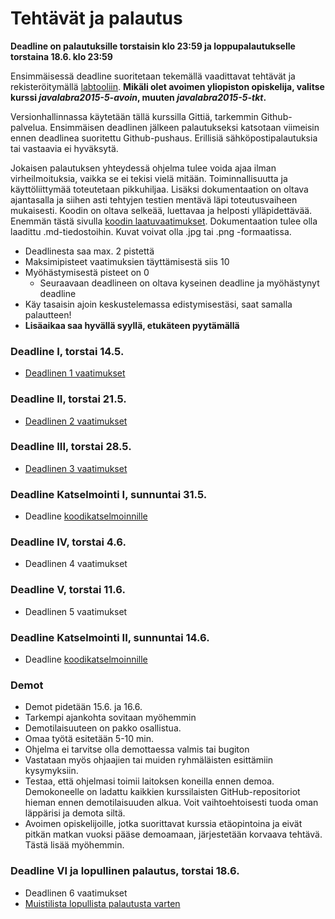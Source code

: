 ﻿# Tehtävät ja palautus

**Deadline on palautuksille torstaisin klo 23:59 ja loppupalautukselle torstaina 18.6. klo 23:59**

Ensimmäisessä deadline suoritetaan tekemällä vaadittavat tehtävät ja rekisteröitymällä [labtooliin](http://tktl-labtool.herokuapp.com/register). **Mikäli olet avoimen yliopiston opiskelija, valitse kurssi _javalabra2015-5-avoin_, muuten _javalabra2015-5-tkt_.**

Versionhallinnassa käytetään tällä kurssilla Gittiä, tarkemmin Github-palvelua. Ensimmäisen deadlinen jälkeen palautukseksi katsotaan viimeisin ennen deadlinea suoritettu Github-pushaus. Erillisiä sähköpostipalautuksia tai vastaavia ei hyväksytä.

Jokaisen palautuksen yhteydessä ohjelma tulee voida ajaa ilman virheilmoituksia, vaikka se ei tekisi vielä mitään. Toiminnallisuutta ja käyttöliittymää toteutetaan pikkuhiljaa. Lisäksi dokumentaation  on oltava ajantasalla ja siihen asti tehtyjen testien mentävä läpi toteutusvaiheen mukaisesti. Koodin on oltava selkeää, luettavaa ja helposti ylläpidettävää. Enemmän tästä sivulla [koodin laatuvaatimukset](Koodin-laatuvaatimukset.md). Dokumentaation tulee olla laadittu .md-tiedostoihin. Kuvat voivat olla .jpg tai .png -formaatissa.

* Deadlinesta saa max. 2 pistettä
* Maksimipisteet vaatimuksien täyttämisestä siis 10
* Myöhästymisestä pisteet on 0
  * Seuraavaan deadlineen on oltava kyseinen deadline ja myöhästynyt deadline
* Käy tasaisin ajoin keskustelemassa edistymisestäsi, saat samalla palautteen!
* **Lisäaikaa saa hyvällä syyllä, etukäteen pyytämällä**

### Deadline I, torstai 14.5.
* [Deadlinen 1 vaatimukset](Deadline-1.md)

### Deadline II, torstai 21.5.
* [Deadlinen 2 vaatimukset](Deadline-2.md)

### Deadline III, torstai 28.5.
* [Deadlinen 3 vaatimukset](Deadline-3.md)

### Deadline Katselmointi I, sunnuntai 31.5.
* Deadline [koodikatselmoinnille](Koodikatselmointi.md)

### Deadline IV, torstai 4.6.
* Deadlinen 4 vaatimukset

### Deadline V, torstai 11.6.
* Deadlinen 5 vaatimukset

### Deadline Katselmointi II, sunnuntai 14.6.
* Deadline [koodikatselmoinnille](Koodikatselmointi.md)


### Demot

* Demot pidetään 15.6. ja 16.6.
* Tarkempi ajankohta sovitaan myöhemmin
* Demotilaisuuteen on pakko osallistua.
* Omaa työtä esitetään 5-10 min. 
* Ohjelma ei tarvitse olla demottaessa valmis tai bugiton
* Vastataan myös ohjaajien tai muiden ryhmäläisten esittämiin kysymyksiin.
* Testaa, että ohjelmasi toimii laitoksen koneilla ennen demoa. Demokoneelle on ladattu kaikkien kurssilaisten GitHub-repositoriot hieman ennen demotilaisuuden alkua. Voit vaihtoehtoisesti tuoda oman läppärisi ja demota siltä.
* Avoimen opiskelijoille, jotka suorittavat kurssia etäopintoina ja eivät pitkän matkan vuoksi pääse demoamaan, järjestetään korvaava tehtävä. Tästä lisää myöhemmin. 

### Deadline VI ja lopullinen palautus, torstai 18.6.
* Deadlinen 6 vaatimukset
* [Muistilista lopullista palautusta varten](Muistilista.md)
